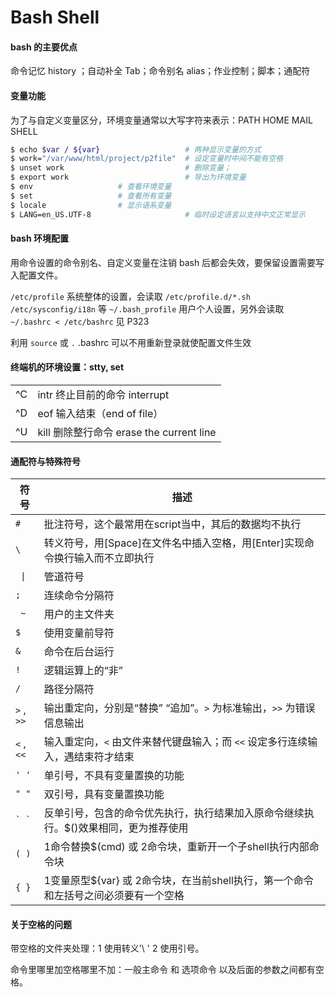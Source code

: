 # Bash Shell 

#### bash 的主要优点

命令记忆 history ；自动补全 Tab；命令别名 alias；作业控制；脚本；通配符

#### 变量功能

为了与自定义变量区分，环境变量通常以大写字符来表示：PATH HOME MAIL SHELL

```bash
$ echo $var / ${var}                   # 两种显示变量的方式
$ work="/var/www/html/project/p2file"  # 设定变量时中间不能有空格
$ unset work                           # 删除变量；
$ export work                          # 导出为环境变量
$ env                   # 查看环境变量
$ set                   # 查看所有变量
$ locale                # 显示语系变量
$ LANG=en_US.UTF-8                     # 临时设定语言以支持中文正常显示
```

#### bash 环境配置

用命令设置的命令别名、自定义变量在注销 bash 后都会失效，要保留设置需要写入配置文件。

`/etc/profile` 系统整体的设置，会读取 `/etc/profile.d/*.sh` `/etc/sysconfig/i18n` 等
`~/.bash_profile` 用户个人设置，另外会读取 `~/.bashrc < /etc/bashrc`  见 P323

利用 `source` 或 `.` .bashrc 可以不用重新登录就使配置文件生效


#### 终端机的环境设置：stty, set

<table class="dataintable"><col style="color:blue" /><col />
  <tr><td>^C</td><td>intr 终止目前的命令 interrupt</td></tr>
  <tr><td>^D</td><td>eof 输入结束（end of file）</td></tr>
  <tr><td>^U</td><td>kill 删除整行命令 erase the current line</td></tr>
</table>

#### 通配符与特殊符号

 符号   |  描述
 ------ | -----------------------
 `#`    | 批注符号，这个最常用在script当中，其后的数据均不执行
 `\`    | 转义符号，用\[Space]在文件名中插入空格，用\[Enter]实现命令换行输入而不立即执行
 <code> &#124; </code> | 管道符号
 `;`    | 连续命令分隔符
 <code> ~ </code>      | 用户的主文件夹
 `$`    | 使用变量前导符
 `&`    | 命令在后台运行
 `!`    | 逻辑运算上的“非”
 `/`    | 路径分隔符
 `>` , `>>`  | 输出重定向，分别是“替换” “追加”。`>` 为标准输出，`>>` 为错误信息输出
 `<` , `<<`  | 输入重定向，`<` 由文件来替代键盘输入；而 `<<` 设定多行连续输入，遇结束符才结束
 `' '`  | 单引号，不具有变量置换的功能
 `" "`  | 双引号，具有变量置换功能
 `` ` ` ``   | 反单引号，包含的命令优先执行，执行结果加入原命令继续执行。$()效果相同，更为推荐使用
 `( )`  | 1命令替换$(cmd) 或 2命令块，重新开一个子shell执行内部命令块
 `{ }`  | 1变量原型${var} 或 2命令块，在当前shell执行，第一个命令和左括号之间必须要有一个空格


#### 关于空格的问题

带空格的文件夹处理：1 使用转义'\ ' 2 使用引号。

命令里哪里加空格哪里不加：一般主命令 和 选项命令 以及后面的参数之间都有空格。